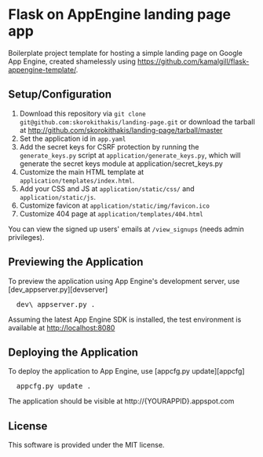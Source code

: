Flask on AppEngine landing page app
===================================

Boilerplate project template for hosting a simple landing page on Google App Engine, created shamelessly using
https://github.com/kamalgill/flask-appengine-template/.

Setup/Configuration
-------------------
1. Download this repository via `git clone git@github.com:skorokithakis/landing-page.git` or download the tarball at
   <http://github.com/skorokithakis/landing-page/tarball/master>
2. Set the application id in `app.yaml`
3. Add the secret keys for CSRF protection by running the `generate_keys.py` script at `application/generate_keys.py`,
   which will generate the secret keys module at application/secret\_keys.py
4. Customize the main HTML template at `application/templates/index.html`.
5. Add your CSS and JS at `application/static/css/` and `application/static/js`.
6. Customize favicon at `application/static/img/favicon.ico`
7. Customize 404 page at `application/templates/404.html`

You can view the signed up users' emails at `/view_signups` (needs admin privileges).

Previewing the Application
--------------------------
To preview the application using App Engine's development server,
use [dev_appserver.py][devserver]

<pre class="console">
  dev\_appserver.py .
</pre>

Assuming the latest App Engine SDK is installed, the test environment is
available at <http://localhost:8080>


Deploying the Application
-------------------------
To deploy the application to App Engine, use [appcfg.py update][appcfg]
<pre class="console">
  appcfg.py update .
</pre>

The application should be visible at http://{YOURAPPID}.appspot.com


License
-------
This software is provided under the MIT license.
